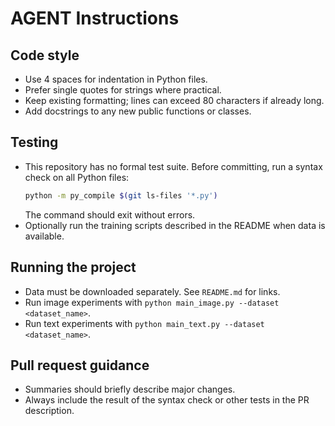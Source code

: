 # AGENT Instructions

## Code style
- Use 4 spaces for indentation in Python files.
- Prefer single quotes for strings where practical.
- Keep existing formatting; lines can exceed 80 characters if already long.
- Add docstrings to any new public functions or classes.

## Testing
- This repository has no formal test suite. Before committing, run a syntax check on all Python files:
  ```bash
  python -m py_compile $(git ls-files '*.py')
  ```
  The command should exit without errors.
- Optionally run the training scripts described in the README when data is available.

## Running the project
- Data must be downloaded separately. See `README.md` for links.
- Run image experiments with `python main_image.py --dataset <dataset_name>`.
- Run text experiments with `python main_text.py --dataset <dataset_name>`.

## Pull request guidance
- Summaries should briefly describe major changes.
- Always include the result of the syntax check or other tests in the PR description.

